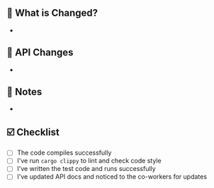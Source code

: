 ## 👀 What is Changed?

 *

## 📣 API Changes

 *

## 📝 Notes

 *

## ☑️ Checklist
 - [ ] The code compiles successfully
 - [ ] I've run `cargo clippy` to lint and check code style
 - [ ] I've written the test code and runs successfully
 - [ ] I've updated API docs and noticed to the co-workers for updates
